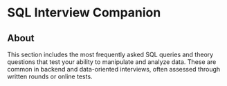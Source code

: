 # SQL Interview Companion

## About

This section includes the most frequently asked SQL queries and theory questions that test your ability to manipulate and analyze data. These are common in backend and data-oriented interviews, often assessed through written rounds or online tests.
